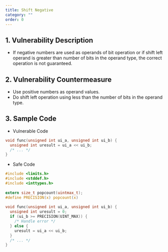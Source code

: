 ```yaml
---
title: Shift Negative
category: ""
order: 0
---
```


## 1. Vulnerability Description
* If negative numbers are used as operands of bit operation or if shift left operand is greater than number of bits in the operand type, the correct operation is not guaranteed.


## 2. Vulnerability Countermeasure
* Use positive numbers as operand values.
* Do shift left operation using less than the number of bits in the operand type.


## 3. Sample Code
* Vulnerable Code

```c
void func(unsigned int ui_a, unsigned int ui_b) {
  unsigned int uresult = ui_a << ui_b;
  /* ... */
}
```

* Safe Code

```c
#include <limits.h>
#include <stddef.h>
#include <inttypes.h>
 
extern size_t popcount(uintmax_t);
#define PRECISION(x) popcount(x)
  
void func(unsigned int ui_a, unsigned int ui_b) {
  unsigned int uresult = 0;
  if (ui_b >= PRECISION(UINT_MAX)) {
    /* Handle error */
  } else {
    uresult = ui_a << ui_b;
  }
  /* ... */
}
```
